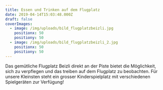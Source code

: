 ```yaml
---
title: Essen und Trinken auf dem Flugplatz
date: 2019-04-14T15:03:48.000Z
draft: false
coverImages:
  - image: /img/uploads/bild_flugplatzbeizli.jpg
    positionx: 50
    positiony: 50
  - image: /img/uploads/bild_flugplatzbeizli_2.jpg
    positionx: 50
    positiony: 50
---
```

Das gemütliche Flugplatz Beizli direkt an der Piste bietet die Möglichkeit, sich zu verpflegen und das treiben auf dem Flugplatz zu beobachten. Für unsere Kleinsten steht ein grosser Kinderspielplatz mit verschiedenen Spielgeräten zur Verfügung!

